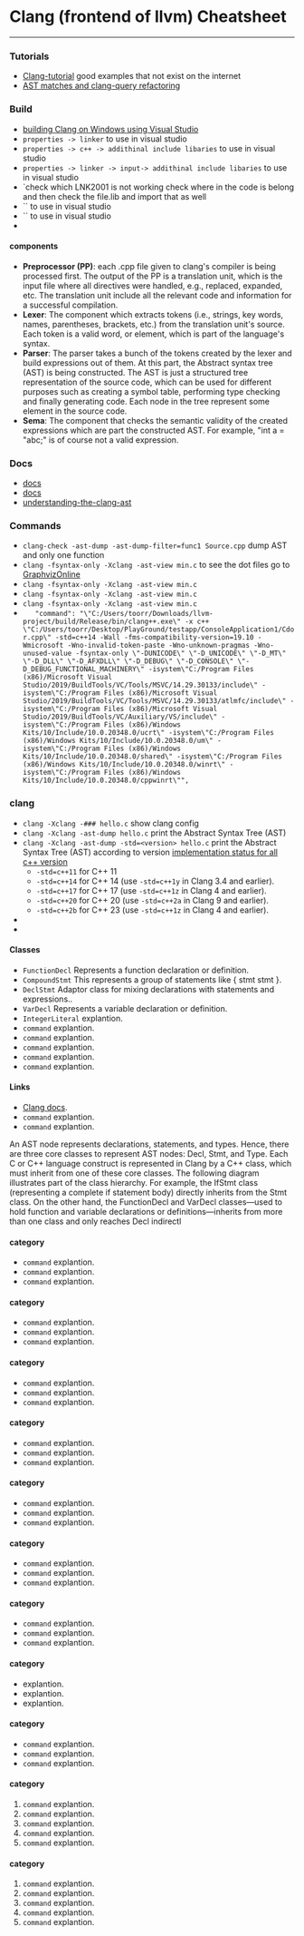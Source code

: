 # Clang (frontend of llvm) Cheatsheet

------------
### Tutorials

- [Clang-tutorial](https://github.com/loarabia/Clang-tutorial) good examples that not exist on the internet
- [AST matches and clang-query refactoring](https://eli.thegreenplace.net/2014/07/29/ast-matchers-and-clang-refactoring-tools)

### Build

- [building Clang on Windows using Visual Studio](https://clang.llvm.org/get_started.html)
- `properties -> linker` to use in visual studio
- `properties -> c++ -> addithinal include libaries` to use in visual studio
- `properties -> linker -> input-> addithinal include libaries` to use in visual studio
- `check which LNK2001 is not working check where in the code is belong and then check the file.lib and import that as well
- `` to use in visual studio
- `` to use in visual studio
- 


#### components

- **Preprocessor (PP)**: each .cpp file given to clang's compiler is being processed first.  The output of the PP is a translation unit, which is the input file where all directives were handled, e.g., replaced, expanded, etc. The translation unit include all the relevant code and information for a successful compilation. 
- **Lexer**: The component which extracts tokens (i.e., strings, key words, names, parentheses, brackets, etc.) from the translation unit's source. Each token is a valid word, or element, which is part of the language's syntax.
- **Parser**: The parser takes a bunch of the tokens created by the lexer and build expressions out of them. At this part, the Abstract syntax tree (AST) is being constructed. The AST is just a structured tree representation of the source code, which can be used for different purposes such as creating a symbol table, performing type checking and finally generating code. Each node in the tree represent some element in the source code. 
- **Sema**: The component that checks the semantic validity of the created expressions which are part the constructed AST. For example, "int a = "abc;" is of course not a valid expression.

### Docs

- [docs](https://clang.llvm.org/docs/)
- [docs](https://clang.llvm.org/docs/)
- [understanding-the-clang-ast](https://jonasdevlieghere.com/understanding-the-clang-ast/)

### Commands

- `clang-check -ast-dump -ast-dump-filter=func1 Source.cpp` dump AST and only one function
- `clang -fsyntax-only -Xclang -ast-view min.c` to see the dot files go to [GraphvizOnline](https://dreampuf.github.io/GraphvizOnline/)
- `clang -fsyntax-only -Xclang -ast-view min.c`
- `clang -fsyntax-only -Xclang -ast-view min.c`
- `clang -fsyntax-only -Xclang -ast-view min.c`
- `    "command": "\"C:/Users/toorr/Downloads/llvm-project/build/Release/bin/clang++.exe\" -x c++ \"C:/Users/toorr/Desktop/PlayGround/testapp/ConsoleApplication1/Cdor.cpp\" -std=c++14 -Wall -fms-compatibility-version=19.10 -Wmicrosoft -Wno-invalid-token-paste -Wno-unknown-pragmas -Wno-unused-value -fsyntax-only \"-DUNICODE\" \"-D_UNICODE\" \"-D_MT\" \"-D_DLL\" \"-D_AFXDLL\" \"-D_DEBUG\" \"-D_CONSOLE\" \"-D_DEBUG_FUNCTIONAL_MACHINERY\" -isystem\"C:/Program Files (x86)/Microsoft Visual Studio/2019/BuildTools/VC/Tools/MSVC/14.29.30133/include\" -isystem\"C:/Program Files (x86)/Microsoft Visual Studio/2019/BuildTools/VC/Tools/MSVC/14.29.30133/atlmfc/include\" -isystem\"C:/Program Files (x86)/Microsoft Visual Studio/2019/BuildTools/VC/Auxiliary/VS/include\" -isystem\"C:/Program Files (x86)/Windows Kits/10/Include/10.0.20348.0/ucrt\" -isystem\"C:/Program Files (x86)/Windows Kits/10/Include/10.0.20348.0/um\" -isystem\"C:/Program Files (x86)/Windows Kits/10/Include/10.0.20348.0/shared\" -isystem\"C:/Program Files (x86)/Windows Kits/10/Include/10.0.20348.0/winrt\" -isystem\"C:/Program Files (x86)/Windows Kits/10/Include/10.0.20348.0/cppwinrt\"",	`

### clang

- `clang -Xclang -### hello.c` show clang config
- `clang -Xclang -ast-dump hello.c` print the Abstract Syntax Tree (AST)
- `clang -Xclang -ast-dump -std=<version> hello.c` print the Abstract Syntax Tree (AST) according to version [implementation status for all c++ version](https://clang.llvm.org/cxx_status.html)
    - `-std=c++11` for C++ 11
    - `-std=c++14` for C++ 14  (use `-std=c++1y` in Clang 3.4 and earlier).
    - `-std=c++17` for C++ 17  (use `-std=c++1z` in Clang 4 and earlier).
    - `-std=c++20` for C++ 20  (use `-std=c++2a` in Clang 9 and earlier).
    - `-std=c++2b` for C++ 23  (use `-std=c++1z` in Clang 4 and earlier).
- 
- 


#### Classes 

- `FunctionDecl` Represents a function declaration or definition.
- `CompoundStmt` This represents a group of statements like { stmt stmt }.
- `DeclStmt` Adaptor class for mixing declarations with statements and expressions..
- `VarDecl` Represents a variable declaration or definition.
- `IntegerLiteral` explantion.
- `command` explantion.
- `command` explantion.
- `command` explantion.
- `command` explantion.
- `command` explantion.


#### Links

- [Clang docs](https://clang.llvm.org/doxygen/).
- `command` explantion.
- `command` explantion.


An AST node represents declarations, statements, and types. Hence, there are three
core classes to represent AST nodes: Decl, Stmt, and Type. Each C or C++ language 
construct is represented in Clang by a C++ class, which must inherit from one of 
these core classes. The following diagram illustrates part of the class hierarchy. For 
example, the IfStmt class (representing a complete if statement body) directly 
inherits from the Stmt class. On the other hand, the FunctionDecl and VarDecl
classes—used to hold function and variable declarations or definitions—inherits 
from more than one class and only reaches Decl indirectl

#### category

- `command` explantion.
- `command` explantion.
- `command` explantion.
#### category

- `command` explantion.
- `command` explantion.
- `command` explantion.
#### category

- `command` explantion.
- `command` explantion.
- `command` explantion.
#### category

- `command` explantion.
- `command` explantion.
- `command` explantion.

#### category


- `command` explantion.
- `command` explantion.
- `command` explantion.

#### category


- `command` explantion.
- `command` explantion.
- `command` explantion.

#### category


- `command` explantion.
- `command` explantion.
- `command` explantion.

#### category


-  []() explantion.
-  []() explantion.
-  []() explantion.


#### category


- `command` explantion.
- `command` explantion.
- `command` explantion.



#### category


1. `command` explantion.
2. `command` explantion.
3. `command` explantion.
4. `command` explantion.
5. `command` explantion.




#### category


1. `command` explantion.
2. `command` explantion.
3. `command` explantion.
4. `command` explantion.
5. `command` explantion.
